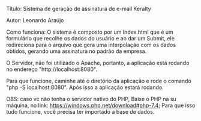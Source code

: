 Título: Sistema de geração de assinatura de e-mail Keralty

Autor: Leonardo Araújo

Como funciona: O sistema é composto por um Index.html que é um formulário que recolhe os dados do usuário e ao dar um Submit, ele redireciona para o arquivo que gera uma interpolação com os dados obtidos, gerando uma assinatura no padrão da empresa.

O Servidor, não foi utilizado o Apache, portanto, a aplicação está rodando no endereço "http://localhost:8080".

Para que funcione, caminhe até o diretório da aplicação e rode o comando "php -S localhost:8080". Após isso a aplicação estará rodando.

OBS: caso vc não tenha o servidor nativo do PHP, Baixe o PHP na su máquina, no link: https://windows.php.net/download#php-7.4; Para que isso tudo funcione, você precisa ter importado a base de dados.